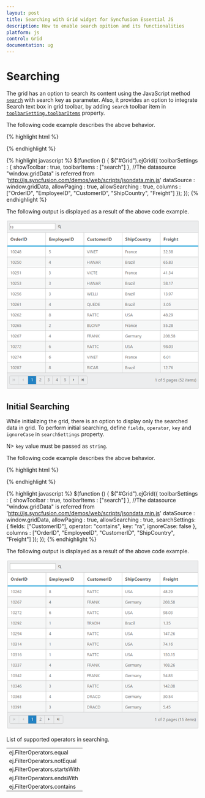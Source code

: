 ```yaml
---
layout: post
title: Searching with Grid widget for Syncfusion Essential JS
description: How to enable search opition and its functionalities
platform: js
control: Grid
documentation: ug
--- 
```

# Searching

The grid has an option to search its content using the JavaScript method [`search`](http://help.syncfusion.com/js/api/ejgrid#methods:search "search") with search key as parameter. Also, it provides an option to integrate Search text box in grid toolbar, by adding `search` toolbar item in [`toolbarSetting.toolbarItems`](http://help.syncfusion.com/js/api/ejgrid#members:toolbarsettings-toolbaritems "toolbarSetting.toolbarItems") property.

The following code example describes the above behavior.

{% highlight html %}
<div id="Grid"></div>
{% endhighlight %}

{% highlight javascript %}
$(function () {
	$("#Grid").ejGrid({
		toolbarSettings : { showToolbar : true, toolbarItems : ["search"] },
		//The datasource "window.gridData" is referred from 'http://js.syncfusion.com/demos/web/scripts/jsondata.min.js'
		dataSource : window.gridData,
		allowPaging : true,
		allowSearching : true,
		columns : ["OrderID", "EmployeeID", "CustomerID", "ShipCountry", "Freight"]
	});
});
{% endhighlight %}

The following output is displayed as a result of the above code example.

![](searching_images/searching_img1.png)


## Initial Searching

While initializing the grid, there is an option to display only the searched data in grid. To perform initial searching, define `fields`, `operator`, `key` and `ignoreCase` in `searchSettings` property.

N> `key` value must be passed as `string`.

The following code example describes the above behavior.

{% highlight html %}
<div id="Grid"></div>
{% endhighlight %}

{% highlight javascript %}
$(function () {
	$("#Grid").ejGrid({
		toolbarSettings : { showToolbar : true, toolbarItems : ["search"] },
		//The datasource "window.gridData" is referred from 'http://js.syncfusion.com/demos/web/scripts/jsondata.min.js'
		dataSource : window.gridData,
		allowPaging : true,
		allowSearching : true,
		searchSettings: { fields: ["CustomerID"], operator: "contains", key: "ra", ignoreCase: false },
		columns : ["OrderID", "EmployeeID", "CustomerID", "ShipCountry", "Freight"]
	});
});
{% endhighlight %}

The following output is displayed as a result of the above code example.

![](searching_images/searching_img2.png)


List of supported operators in searching.

<table>
<tr>
<td>
ej.FilterOperators.equal</td></tr>
<tr>
<td>
ej.FilterOperators.notEqual</td></tr>
<tr>
<td>
ej.FilterOperators.startsWith</td></tr>
<tr>
<td>
ej.FilterOperators.endsWith</td></tr>
<tr>
<td>
ej.FilterOperators.contains</td></tr>
</table>
